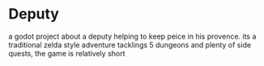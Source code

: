 # Deputy
a godot project about a deputy helping to keep peice in his provence. its a traditional zelda style adventure tacklings 5 dungeons and plenty of side quests, the game is relatively short
